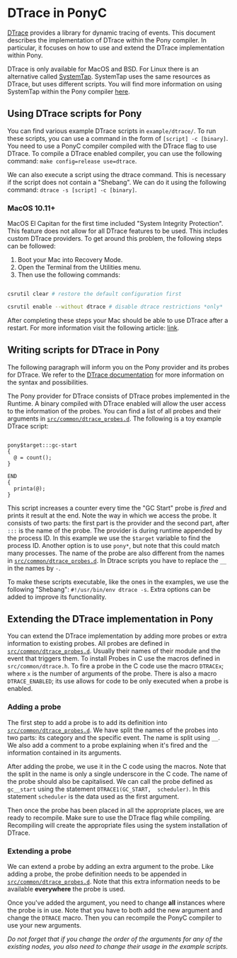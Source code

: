# DTrace in PonyC

[DTrace](http://dtrace.org/guide/preface.html) provides a library for dynamic
tracing of events. This document describes the implementation of DTrace within
the Pony compiler. In particular, it focuses on how to use and extend the DTrace
implementation within Pony.

DTrace is only available for MacOS and BSD. For Linux there is an alternative
called [SystemTap](https://sourceware.org/systemtap/). SystemTap uses the same
resources as DTrace, but uses different scripts. You will find more information
on using SystemTap within the Pony compiler [here](../systemtap/README.md).

## Using DTrace scripts for Pony

You can find various example DTrace scripts in `example/dtrace/`. To run these
scripts, you can use a command in the form of `[script] -c [binary]`. You need
to use a PonyC compiler compiled with the DTrace flag to use DTrace. To compile
a DTrace enabled compiler, you can use the following command: `make
config=release use=dtrace`.

We can also execute a script using the dtrace command. This is necessary if the
script does not contain a "Shebang". We can do it using the following command:
`dtrace -s [script] -c [binary]`.

### MacOS 10.11+

MacOS El Capitan for the first time included "System Integrity Protection". This
feature does not allow for all DTrace features to be used. This includes custom
DTrace providers. To get around this problem, the following steps can be
followed:

1. Boot your Mac into Recovery Mode.
2. Open the Terminal from the Utilities menu.
3. Then use the following commands:

```bash

csrutil clear # restore the default configuration first

csrutil enable --without dtrace # disable dtrace restrictions *only*

```

After completing these steps your Mac should be able to use DTrace after a
restart. For more information visit the following article:
[link](http://internals.exposed/blog/dtrace-vs-sip.html).

## Writing scripts for DTrace in Pony

The following paragraph will inform you on the Pony provider and its probes for
DTrace. We refer to the [DTrace
documentation](http://dtrace.org/guide/preface.html) for more information on the
syntax and possibilities.

The Pony provider for DTrace consists of DTrace probes implemented in the
Runtime. A binary compiled with DTrace enabled will allow the user access to the
information of the probes. You can find a list of all probes and their arguments
in [`src/common/dtrace_probes.d`](../../src/common/dtrace_probes.d).  The
following is a toy example DTrace script:

```

pony$target:::gc-start
{
  @ = count();
}

END
{
  printa(@);
}

```

This script increases a counter every time the "GC Start" probe is *fired* and
prints it result at the end. Note the way in which we access the probe. It
consists of two parts: the first part is the provider and the second part, after `:::`
is the name of the probe. The provider is during runtime appended by the process
ID. In this example we use the `$target` variable to find the process ID.
Another option is to use `pony*`, but note that this could match many processes.
The name of the probe are also different from the names in
[`src/common/dtrace_probes.d`](../../src/common/dtrace_probes.d). In Dtrace
scripts you have to replace the `__` in the names by `-`.

To make these scripts executable, like the ones in the examples, we use the
following "Shebang": `#!/usr/bin/env dtrace -s`. Extra options can be added to
improve its functionality.

## Extending the DTrace implementation in Pony

You can extend the DTrace implementation by adding more probes or extra
information to existing probes.  All probes are defined in
[`src/common/dtrace_probes.d`](../../src/common/dtrace_probes.d). Usually their
names of their module and the event that triggers them. To install Probes in C
use the macros defined in `src/common/dtrace.h`.  To fire a probe in the C code
use the macro `DTRACEx`; where `x` is the number of arguments of  the probe.
There is also a macro `DTRACE_ENABLED`; its use allows for code to be only
executed when a probe is enabled.

### Adding a probe

The first step to add a probe is to add its definition into
[`src/common/dtrace_probes.d`](../../src/common/dtrace_probes.d). We have split
the names of the probes into two parts: its category and the specific event. The
name is split using `__`. We also add a comment to a probe explaining when it's
fired and the information contained in its arguments.

After adding the probe, we use it in the C code using the macros. Note that the
split in the name is only a single underscore in the C code. The name of the
probe should also be capitalised. We can call the probe defined as `gc__start`
using the statement `DTRACE1(GC_START,  scheduler)`. In this statement
`scheduler` is the data used as the first argument.

Then once the probe has been placed in all the appropriate places, we are ready
to recompile. Make sure to use the DTrace flag while compiling. Recompiling will
create the appropriate files using the system installation of DTrace.

### Extending a probe

We can extend a probe by adding an extra argument to the probe. Like adding a
probe, the probe definition needs to be appended in
[`src/common/dtrace_probes.d`](../../src/common/dtrace_probes.d). Note that this
extra information needs to be available **everywhere** the probe is used.

Once you've added the argument, you need to change **all** instances where the
probe is in use. Note that you have to both add the new argument and change the
`DTRACE` macro. Then you can recompile the PonyC compiler to use your new
arguments.

*Do not forget that if you change the order of the arguments for any of the
existing nodes, you also need to change their usage in the example scripts.*
